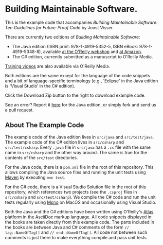 Building Maintainable Software.
==========

This is the example code that accompanies _Building Maintainable Software: Ten Guidelines for Future-Proof Code_ by Joost Visser.

There are currently two editions of _Building Maintainable Software_:
- The Java edition (ISBN print: 978-1-4919-5352-5, ISBN eBook: 978-1-4919-5348-8), available [at the O'Reilly webshop](http://shop.oreilly.com/product/0636920049159.do) and [at Amazon](http://www.amazon.com/Building-Maintainable-Software-Java-Edition-ebook/dp/B01B6WS86I).
- The C# edition, currently submitted as a manuscript to O'Reilly Media.

[Training videos](http://oreil.ly/1OVw1PM) are also available via O'Reilly Media.

Both editions are the same except for the language of the code snippets and a bit of language-specific terminology (e.g., 'Eclipse' in the Java edition is 'Visual Studio' in the C# edition).

Click the Download Zip button to the right to download example code.

See an error? Report it [here](http://oreilly.com/catalog/errata.csp?isbn=9781491940662) for the Java edition, or simply fork and send us a pull request.

About The Example Code
-----------

The example code of the Java edition lives in `src/java` and `src/test/java`. The example code of the C# edition lives in `src/csharp` and `src/test/csharp`. Every `.java` file in `src/java` has a `.cs` file with the same name in `src/csharp` and the other way around. The same is true for the contents of the `src/test` directories.

For the Java code, there is a `pom.xml` file in the root of this repository. This allows compiling the Java source files and running the unit tests using [Maven](https://maven.apache.org) by executing `mvn test`.

For the C# code, there is a Visual Studio Solution file in the root of this repository, which references two projects (see the `.csproj` files in `src/csharp` and `src/test/csharp`). We compile the C# code and run the unit tests regularly using [Mono](http://www.mono-project.com) on MacOS and occasionally using Visual Studio.

Both the Java and the C# editions have been written using O'Reilly's [Atlas](https://atlas.oreilly.com) platform in the [AsciiDoc](http://asciidoc.org) markup language. All code snippets displayed in the books are taken directly from this example code. The parts included in the books are between Java and C# comments of the form `// tag::NameOfTag[]` and `// end::NameOfTag[]`. All code not between such comments is just there to make everything compile and pass unit tests.
